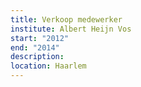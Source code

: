 ```yaml
---
title: Verkoop medewerker
institute: Albert Heijn Vos
start: "2012"
end: "2014"
description:
location: Haarlem
---
```

